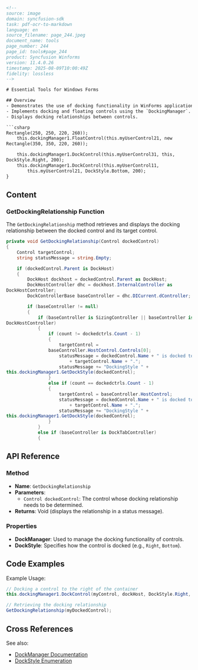 ```html
<!-- 
source: image
domain: syncfusion-sdk
task: pdf-ocr-to-markdown
language: en
source_filename: page_244.jpeg
document_name: tools
page_number: 244
page_id: tools#page_244
product: Syncfusion Winforms
version: 11.4.0.26
timestamp: 2025-08-09T10:00:49Z
fidelity: lossless
-->

# Essential Tools for Windows Forms

## Overview
- Demonstrates the use of docking functionality in WinForms applications.
- Implements docking and floating controls using the `DockingManager`.
- Displays docking relationships between controls.

```csharp
Rectangle(250, 250, 220, 260));
    this.dockingManager1.FloatControl(this.myUserControl21, new
Rectangle(350, 350, 220, 260));

    this.dockingManager1.DockControl(this.myUserControl31, this,
DockStyle.Right, 200);
    this.dockingManager1.DockControl(this.myUserControl11,
        this.myUserControl21, DockStyle.Bottom, 200);
}
```

## Content

### GetDockingRelationship Function

The `GetDockingRelationship` method retrieves and displays the docking relationship between the docked control and its target control.

```csharp
private void GetDockingRelationship(Control dockedControl)
{
    Control targetControl;
    string statusMessage = string.Empty;

    if (dockedControl.Parent is DockHost)
    {
        DockHost dockhost = dockedControl.Parent as DockHost;
        DockHostController dhc = dockhost.InternalController as
DockHostController;
        DockControllerBase baseController = dhc.DICurrent.dController;

        if (baseController != null)
        {
            if (baseController is SizingController || baseController is
DockHostController)
            {
                if (count != dockedctrls.Count - 1)
                {
                    targetControl =
                baseController.HostControl.Controls[0];
                    statusMessage = dockedControl.Name + " is docked to "
                        + targetControl.Name + ".";
                    statusMessage += "DockingStyle " +
this.dockingManager1.GetDockStyle(dockedControl);
                }
                else if (count == dockedctrls.Count - 1)
                {
                    targetControl = baseController.HostControl;
                    statusMessage = dockedControl.Name + " is docked to "
                        + targetControl.Name + ".";
                    statusMessage += "DockingStyle " +
this.dockingManager1.GetDockStyle(dockedControl);
                }
            }
            else if (baseController is DockTabController)
            {
```

## API Reference

### Method

- **Name**: `GetDockingRelationship`
- **Parameters**:
  - `Control dockedControl`: The control whose docking relationship needs to be determined.
- **Returns**: Void (displays the relationship in a status message).

### Properties
- **DockManager**: Used to manage the docking functionality of controls.
- **DockStyle**: Specifies how the control is docked (e.g., `Right`, `Bottom`).

## Code Examples

Example Usage:

```csharp
// Docking a control to the right of the container
this.dockingManager1.DockControl(myControl, dockHost, DockStyle.Right, 200);

// Retrieving the docking relationship
GetDockingRelationship(myDockedControl);
```

## Cross References

See also:
- [DockManager Documentation](#)
- [DockStyle Enumeration](#)

<!-- tags: [Docking, WinForms, ControlDocking, DockManager] keywords: [docking, control, dockStyle, dockedctrls, DockManager, DockHost] -->
```